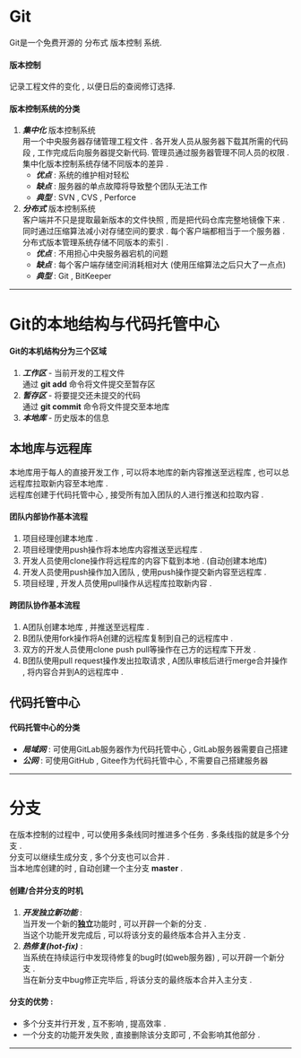 <div id="简介"></div>

# Git
Git是一个免费开源的 分布式 版本控制 系统.

#### 版本控制
记录工程文件的变化 , 以便日后的查阅修订选择.

#### 版本控制系统的分类
1. ***集中化*** 版本控制系统  
用一个中央服务器存储管理工程文件 .  各开发人员从服务器下载其所需的代码段 , 工作完成后向服务器提交新代码.  管理员通过服务器管理不同人员的权限 . 集中化版本控制系统存储不同版本的差异 . 
    - ***优点*** : 系统的维护相对轻松
    - ***缺点*** : 服务器的单点故障将导致整个团队无法工作
    - ***典型*** : SVN , CVS , Perforce
2. ***分布式*** 版本控制系统  
客户端并不只是提取最新版本的文件快照 , 而是把代码仓库完整地镜像下来 . 同时通过压缩算法减小对存储空间的要求 . 每个客户端都相当于一个服务器 . 分布式版本管理系统存储不同版本的索引 .
    - ***优点*** : 不用担心中央服务器宕机的问题
    - ***缺点*** : 每个客户端存储空间消耗相对大 (使用压缩算法之后只大了一点点)
    - ***典型*** : Git , BitKeeper

---

<div id="Git的本地结构与代码托管中心"></div>

# Git的本地结构与代码托管中心


#### Git的本机结构分为三个区域
1. ***工作区*** - 当前开发的工程文件  
通过 **git add** 命令将文件提交至暂存区
2. ***暂存区*** - 将要提交还未提交的代码  
通过 **git commit** 命令将文件提交至本地库
3. ***本地库*** - 历史版本的信息

## 本地库与远程库
本地库用于每人的直接开发工作 , 可以将本地库的新内容推送至远程库 , 也可以总远程库拉取新内容至本地库 .   
远程库创建于代码托管中心 , 接受所有加入团队的人进行推送和拉取内容 .  
#### 团队内部协作基本流程
1. 项目经理创建本地库 .
2. 项目经理使用push操作将本地库内容推送至远程库 .
3. 开发人员使用clone操作将远程库的内容下载到本地 . (自动创建本地库)
4. 开发人员使用push操作加入团队 , 使用push操作提交新内容至远程库 . 
5. 项目经理 , 开发人员使用pull操作从远程库拉取新内容 .
#### 跨团队协作基本流程
1. A团队创建本地库 , 并推送至远程库 . 
2. B团队使用fork操作将A创建的远程库复制到自己的远程库中 . 
3. 双方的开发人员使用clone push pull等操作在己方的远程库下开发 . 
4. B团队使用pull request操作发出拉取请求 , A团队审核后进行merge合并操作 , 将内容合并到A的远程库中 . 

## 代码托管中心
#### 代码托管中心的分类
- ***局域网*** : 可使用GitLab服务器作为代码托管中心 , GitLab服务器需要自己搭建
- ***公网*** : 可使用GitHub , Gitee作为代码托管中心 , 不需要自己搭建服务器

---

<div id="分支"></div>

# 分支
在版本控制的过程中 , 可以使用多条线同时推进多个任务 . 多条线指的就是多个分支 .  
分支可以继续生成分支 , 多个分支也可以合并 .  
当本地库创建的时 , 自动创建一个主分支 **master** .  
#### 创建/合并分支的时机
1. ***开发独立新功能*** :   
当开发一个新的**独立**功能时 , 可以开辟一个新的分支 .  
当这个功能开发完成后 , 可以将该分支的最终版本合并入主分支 .  
2. ***热修复(hot-fix)*** :  
当系统在持续运行中发现待修复的bug时(如web服务器) , 可以开辟一个新分支 .  
当在新分支中bug修正完毕后 , 将该分支的最终版本合并入主分支 .
#### 分支的优势 :
- 多个分支并行开发 , 互不影响 , 提高效率 .  
- 一个分支的功能开发失败 , 直接删除该分支即可 , 不会影响其他部分 .

---

